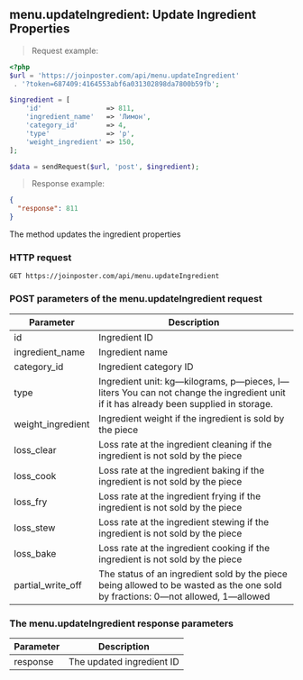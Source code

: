 ## menu.updateIngredient: Update Ingredient Properties

> Request example:

```php
<?php
$url = 'https://joinposter.com/api/menu.updateIngredient'
 . '?token=687409:4164553abf6a031302898da7800b59fb';

$ingredient = [
    'id'                => 811,
    'ingredient_name'   => 'Лимон',
    'category_id'       => 4,
    'type'              => 'p',
    'weight_ingredient' => 150,
];

$data = sendRequest($url, 'post', $ingredient);
```

> Response example:

```json
{  
  "response": 811
}
```

The method updates the ingredient properties

### HTTP request

`GET https://joinposter.com/api/menu.updateIngredient`

### POST parameters of the menu.updateIngredient request

Parameter | Description
--------- | -----------
id | Ingredient ID
ingredient_name | Ingredient name
category_id | Ingredient category ID
type | Ingredient unit: kg—kilograms, p—pieces, l—liters You can not change the ingredient unit if it has already been supplied in storage.
weight_ingredient | Ingredient weight if the ingredient is sold by the piece
loss_clear | Loss rate at the ingredient cleaning if the ingredient is not sold by the piece
loss_cook | Loss rate at the ingredient baking if the ingredient is not sold by the piece
loss_fry | Loss rate at the ingredient frying if the ingredient is not sold by the piece
loss_stew | Loss rate at the ingredient stewing if the ingredient is not sold by the piece
loss_bake | Loss rate at the ingredient cooking if the ingredient is not sold by the piece
partial_write_off | The status of an ingredient sold by the piece being allowed to be wasted as the one sold by fractions: 0—not allowed, 1—allowed

### The menu.updateIngredient response parameters

Parameter | Description
--------- | -----------
response | The updated ingredient ID

